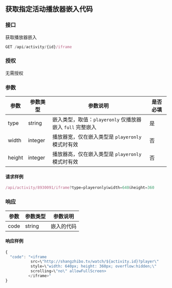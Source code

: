 ## 获取指定活动播放器嵌入代码

### 接口

获取播放器嵌入

```js
GET /api/activity/{id}/iframe
```

### 授权

无需授权

### 参数

| 参数 | 参数类型 | 参数说明 | 是否必填 |
| --- | --- | --- | --- |
| type | string | 嵌入类型，取值：`playeronly` 仅播放器嵌入  `full` 完整嵌入 | 是 |
| width | integer | 播放器宽，仅在嵌入类型是 `playeronly` 模式时有效 | 否 |
| height | integer | 播放器高，仅在嵌入类型是 `playeronly` 模式时有效 | 否 |

#### 请求样例

```js
/api/activity/8930091/iframe?type=playeronly&width=640&height=360
```

### 响应

| 参数 | 参数类型 | 参数说明 |
| --- | --- | --- |
| code | string | 嵌入的代码 |

#### 响应样例

```js
{
  "code": "<iframe
           src=\"http://shangzhibo.tv/watch/${activity.id}?player\"
           style=\"width: 640px; height: 360px; overflow:hidden;\"
           scrolling=\"no\" allowFullScreen>
          </iframe>"
}
```



